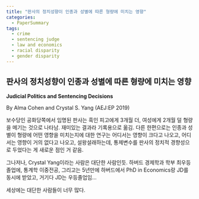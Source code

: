 ```yaml
---
title: "판사의 정치성향이 인종과 성별에 따른 형량에 미치는 영향"
categories:
  - PaperSummary
tags:
  - crime
  - sentencing judge
  - law and economics
  - racial disparity
  - gender disparity
---
```


## 판사의 정치성향이 인종과 성별에 따른 형량에 미치는 영향

**Judicial Politics and Sentencing Decisions**

By Alma Cohen and Crystal S. Yang
(AEJ:EP 2019)

<!--
> This paper investigates whether judge political affiliation contributes to racial and gender disparities in sentencing using data on over 500,000 federal defendants linked to sentencing judge. Exploiting random case assignment, we find that Republican-appointed judges sentence black defendants to 3.0 more months than similar non-blacks and female defendants to 2.0 fewer months than similar males compared to Democratic-appointed judges, 65 percent of the baseline racial sentence gap and 17 percent of the baseline gender sentence gap, respectively. These differences cannot be explained by other judge characteristics and grow substantially larger when judges are granted more discretion.
-->

보수당인 공화당쪽에서 임명된 판사는 흑인 피고에게 3개월 더, 여성에게 2개월 덜 형량을 메기는 것으로 나타남. 재미있는 결과라 기록용으로 옮김. 다른 한편으로는 인종과 성별이 형량에 어떤 영향을 미치는지에 대한 연구는 어디서는 영향이 크다고 나오고, 어디서는 영향이 거의 없다고 나오고, 설왕설래하는데, 통제변수를 판사의 정치적 경향성으로 두었다는 게 새로운 점인 거 같음.

그나저나, Crystal Yang이라는 사람은 대단한 사람인듯. 하버드 경제학과 학부 최우등졸업에, 통계학 이중전공, 그리고는 5년만에 하버드에서 PhD in Economics랑 JD를 동시에 받았고, 거기다 JD는 우등졸업임...

세상에는 대단한 사람들이 너무 많다. 
